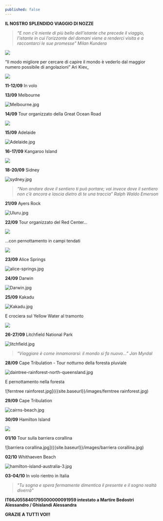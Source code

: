 ```yaml
---
published: false
---
```


**IL NOSTRO SPLENDIDO VIAGGIO DI NOZZE**

> _“E non c’è niente di più bello dell’istante che precede il viaggio, l’istante in cui l’orizzonte del domani viene a renderci visita e a raccontarci le sue promesse”
Milan Kundera_

![]({{site.baseurl}}/images/Foto%20ALe%20e%20Ale.jpg)

“Il modo migliore per cercare di capire il mondo è vederlo dal maggior numero possibile di angolazioni”
Ari Kiev_

![]({{site.baseurl}}/images/australia%20itinerario.png)
 
**11-12/09** In volo

**13/09** Melbourne

![Melbourne.jpg]({{site.baseurl}}/images/Melbourne.jpg)

**14/09** Tour organizzato della Great Ocean Road

![]({{site.baseurl}}/images/great%20ocean%20road.jpg)
 
**15/09** Adelaide

![Adelaide.jpg]({{site.baseurl}}/images/Adelaide.jpg)

**16-17/09** Kangaroo Island

![]({{site.baseurl}}/images/kangaroo%20island.jpg)
 
**18-20/09** Sidney

![sydney.jpg]({{site.baseurl}}/images/sydney.jpg)
 
> _“Non andare dove il sentiero ti può portare; vai invece dove il sentiero non c’è ancora e lascia dietro di te una traccia”
Ralph Waldo Emerson_

**21/09** Ayers Rock

![Uluru.jpg]({{site.baseurl}}/images/Uluru.jpg)

**22/09** Tour organizzato del Red Center… 

![]({{site.baseurl}}/images/jeep%20deserto.jpg)
 
…con pernottamento in campi tendati

![]({{site.baseurl}}/images/campi%20tendati%20red%20center.jpg)
 
**23/09** Alice Springs

![alice-springs.jpg]({{site.baseurl}}/images/alice-springs.jpg)

**24/09** Darwin

![Darwin.jpg]({{site.baseurl}}/images/Darwin.jpg)
 
**25/09** Kakadu

![Kakadu.jpg]({{site.baseurl}}/images/Kakadu.jpg)

E crociera sul Yellow Water al tramonto
 
![]({{site.baseurl}}/images/coccodrillo.jpg)

**26-27/09** Litchfield National Park

![litchfield.jpg]({{site.baseurl}}/images/litchfield.jpg)

> _“Viaggiare è come innamorarsi: il mondo si fa nuovo…”
Jan Myrdal_

**28/09** Cape Tribulation - Tour notturno della foresta pluviale

![daintree-rainforest-north-queensland.jpg]({{site.baseurl}}/images/daintree-rainforest-north-queensland.jpg)
 
E pernottamento nella foresta

![ferntree rainforest.jpg]({{site.baseurl}}/images/ferntree rainforest.jpg)

**29/09** Cape Tribulation

![cairns-beach.jpg]({{site.baseurl}}/images/cairns-beach.jpg)

**30/09** Hamilton Island

![]({{site.baseurl}}/images/hamilton%20island.jpg)
 
**01/10** Tour sulla barriera corallina

![barriera corallina.jpg]({{site.baseurl}}/images/barriera corallina.jpg)

**02/10** Whithaeven Beach

![hamilton-island-australia-3.jpg]({{site.baseurl}}/images/hamilton-island-australia-3.jpg)

**03-04/10** In volo rientro in Italia

> _"Tu sogna e spera fermamente
dimentica il presente
e il sogno realtà diverrà"_

**IT66J0558401795000000091959 intestato a Martire Bedostri Alessandro / Ghislandi Alessandra**

**GRAZIE A TUTTI VOI!!**



